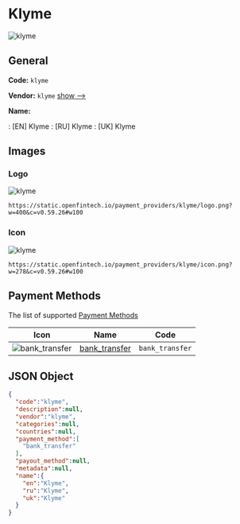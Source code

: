 
# Klyme 
![klyme](https://static.openfintech.io/payment_providers/klyme/logo.png?w=400&c=v0.59.26#w100)  

## General 
 
**Code:** `klyme` 
 
**Vendor:** `klyme` [show -->](/vendors/klyme/) 
 
**Name:** 
 
:	[EN] Klyme 
:	[RU] Klyme 
:	[UK] Klyme 
 

## Images 

### Logo 
 
![klyme](https://static.openfintech.io/payment_providers/klyme/logo.png?w=400&c=v0.59.26#w100)  

```
https://static.openfintech.io/payment_providers/klyme/logo.png?w=400&c=v0.59.26#w100
```  

### Icon 
 
![klyme](https://static.openfintech.io/payment_providers/klyme/icon.png?w=278&c=v0.59.26#w100)  

```
https://static.openfintech.io/payment_providers/klyme/icon.png?w=278&c=v0.59.26#w100
```  

## Payment Methods 
 
The list of supported [Payment Methods](/payment-methods/) 

|Icon|Name|Code| 
|:---:|:---:|:---:| 
|![bank_transfer](https://static.openfintech.io/payment_methods/bank_transfer/icon.svg?w=278&c=v0.59.26#w100) |[bank_transfer](/payment-methods/bank_transfer/)|`bank_transfer`| 
 

## JSON Object 

```json
{
  "code":"klyme",
  "description":null,
  "vendor":"klyme",
  "categories":null,
  "countries":null,
  "payment_method":[
    "bank_transfer"
  ],
  "payout_method":null,
  "metadata":null,
  "name":{
    "en":"Klyme",
    "ru":"Klyme",
    "uk":"Klyme"
  }
}
```  
